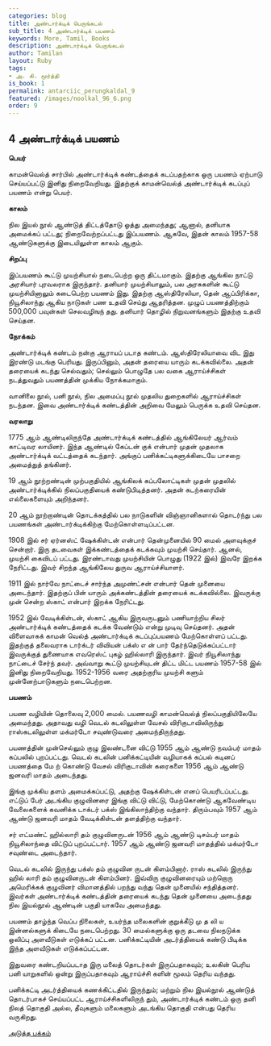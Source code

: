 ```yaml
---
categories: blog
title: அண்டார்க்டிக் பெருங்கடல்
sub_title: 4 அண்டார்க்டிக் பயணம்
keywords: More, Tamil, Books
description: அண்டார்க்டிக் பெருங்கடல்
author: Tamilan
layout: Ruby
tags:
- அ. கி. மூர்த்தி
is_book: 1
permalink: antarciic_perungkaldal_9
featured: /images/noolkal_96_6.png
order: 9
---
```



## 4 அண்டார்க்டிக் பயணம்

**பெயர்**

காமன்வெல்த் சார்பில் அண்டார்க்டிக் கண்டத்தைக் கடப்பதற்காக ஒரு பயணம் ஏற்பாடு செய்யப்பட்டு இனிது நிறைவேறியது. இதற்குக் காமன்வெல்த் அண்டார்க்டிக் கடப்புப் பயணம் என்று பெயர்.

**காலம்**

நில இயல் நூல் ஆண்டுத் திட்டத்தோடு ஒத்து அமைந்தது; ஆனால், தனியாக அமைக்கப் பட்டது; நிறைவேற்றப்பட்டது இப்பயணம். ஆகவே, இதன் காலம் 1957-58 ஆண்டுகளுக்கு இடையிலுள்ள காலம் ஆகும்.

**சிறப்பு**

இப்பயணம் கூட்டு முயற்சியால் நடைபெற்ற ஒரு திட்டமாகும். இதற்கு ஆங்கில நாட்டு அரசியார் புரவலராக இருந்தார். தனியார் முயற்சியாலும், பல அரசுகளின் கூட்டு முயற்சியினாலும் கடைபெற்ற பயணம் இது. இதற்கு ஆஸ்திரேலியா, தென் ஆப்பிரிக்கா, நியூசிலாந்து ஆகிய நாடுகள் பண உதவி செய்து ஆதரித்தன. முழுப் பயணத்திற்கும் 500,000 பவுன்கள் செலவழிஙந் தது. தனியார் தொழில் நிறுவனங்களும் இதற்கு உதவி செய்தன.

**நோக்கம்**

அண்டார்க்டிக் கண்டம் நன்கு ஆராயப் படாத கண்டம். ஆஸ்திரேலியாவை விட இது இரண்டு மடங்கு பெரியது. இருப்பினும், அதன் தரையை யாரும் கடக்கவில்லை. அதன் தரையைக் கடந்து செல்வதும்; செல்லும் பொழுதே பல வகை ஆராய்ச்சிகள் நடத்துவதும் பயணத்தின் முக்கிய நோக்கமாகும்.

வானிலை நூல், பனி நூல், நில அமைப்பு நூல் முதலிய துறைகளில் ஆராய்ச்சிகள் நடந்தன. இவை அண்டார்க்டிக் கண்டத்தின் அறிவை மேலும் பெருக்க உதவி செய்தன.

**வரலாறு**

1775 ஆம் ஆண்டிலிருந்தே அண்டார்க்டிக் கண்டத்தில் ஆங்கிலேயர் ஆர்வம் காட்டிவர லாயினர். இந்த ஆண்டில் கேப்டன் குக் என்பார் முதன் முதலாக அண்டார்க்டிக் வட்டத்தைக் கடந்தார். அங்குப் பனிக்கட்டிகளுக்கிடையே பாசறை அமைத்துத் தங்கினர்.

19 ஆம் நூற்றண்டின் முற்பகுதியில் ஆங்கிலக் கப்பலோட்டிகள் முதன் முதலில் அண்டார்க்டிக்கில் நிலப்பகுதியைக் கண்டுபிடித்தனர். அதன் கடற்கரையின் எல்லைகளையும் அறிந்தனர்.

20 ஆம் நூற்றாண்டின் தொடக்கத்தில் பல நாடுகளின் விஞ்ஞானிகளால் தொடர்ந்து பல பயணங்கள் அண்டார்க்டிக்கிற்கு மேற்கொள்ளடிப்பட்டன.

1908 இல் சர் ஏர்னஸ்ட் ஷேக்கிள்டன் என்பார் தென்முனையில் 90 மைல் அளவுக்குச் சென்றார். இரு தடவைகள் இக்கண்டத்தைக் கடக்கவும் முயற்சி செய்தார். ஆனல், முயற்சி கைவிடப் பட்டது. இரண்டாவது முயற்சியின் பொழுது (1922 இல்) இவரே இறக்க நேரிட்டது. இவர் சிறந்த ஆங்கிலேய துருவ ஆராய்ச்சியாளர்.

1911 இல் நார்வே நாட்டைச் சார்ந்த அமுண்ட்சன் என்பார் தென் முனையை அடைந்தார். இதற்குப் பின் யாரும் அக்கண்டத்தின் தரையைக் கடக்கவில்லை. இவருக்கு முன் சென்ற ஸ்காட் என்பார் இறக்க நேரிட்டது.

1952 இல் வேடிக்கிள்டன், ஸ்காட் ஆகிய இருவருடனும் பணியாற்றிய சிலர் அண்டார்க்டிக் கண்டத்தைக் கடக்க வேண்டும் என்று முடிவு செய்தனர். அதன் விளைவாகக் காமன் வெல்த் அண்டார்க்டிக் கடப்புப்பயணம் மேற்கொள்ளப் பட்டது. இதற்குத் தலைவராக டார்க்டர் விவியன் பக்ஸ் எ ன் பார் தேர்ந்தெடுக்கப்பட்டார் இவருக்குத் துணையாக எவரெஸ்ட் புகழ் ஹில்லாரி இருந்தார். இவர் நியூசிலாந்து நாட்டைச் சேர்ந் தவர். அவ்வாறு கூட்டு முயற்சியுடன் திட்ட மிட்ட பயணம் 1957-58 இல் இனிது நிறைவேறியது. 1952-1956 வரை அதற்குரிய முயற்சி களும் முன்னேற்பாடுகளும் நடைபெற்றன.

**பயணம்**

பயண வழியின் தொலைவு 2,000 மைல். பயணவழி காமன்வெல்த் நிலப்பகுதியிலேயே அமைந்தது. அதாவது வழி வெடல் கடலிலுள்ள வேசல் விரிகுடாவிலிருந்து ராஸ்கடலிலுள்ள மக்மர்டோ சவுண்டுவரை அமைந்திருந்தது.

பயணத்தின் முன்செல்லும் குழு இலண்டனை விட்டு 1955 ஆம் ஆண்டு நவம்பர் மாதம் கப்பலில் புறப்பட்டது. வெடல் கடலின் பனிக்கட்டியின் வழியாகக் கப்பல் கடினப் பயணத்தை மே ற் கொண்டு வேசல் விரிகுடாவின் கரைகளை 1956 ஆம் ஆண்டு ஜனவரி மாதம் அடைந்தது.

இங்கு முக்கிய தளம் அமைக்கப்பட்டு, அதற்கு ஷேக்கிள்டன் எனப் பெயரிடப்பட்டது. எட்டுப் பேர் அடங்கிய குழுவினரை இங்கு விட்டு விட்டு, மேற்கொண்டு ஆகவேண்டிய வேலைகளைக் கவனிக்க டாக்டர் பக்ஸ் இங்கிலாந்திற்கு வந்தார். திரும்பவும் 1957 ஆம் ஆண்டு ஜனவரி மாதம் வேடிக்கிள்டன் தளத்திற்கு வந்தார்.

சர் எட்மண்ட் ஹில்லாரி தம் குழுவினருடன் 1956 ஆம் ஆண்டு டிசம்பர் மாதம் நியூசிலாந்தை விட்டுப் புறப்பட்டார். 1957 ஆம் ஆண்டு ஜனவரி மாதத்தில் மக்மர்டோ சவுண்டை அடைந்தார்.

வெடல் கடலில் இருந்து பக்ஸ் தம் குழுவின ருடன் கிளம்பினார். ராஸ் கடலில் இருந்து ஹில் லாரி தம் குழுவினருடன் கிளம்பினர். இவ்விரு குழுவினரையும் மற்றொரு அமெரிக்கக் குழுவினர் விமானத்தில் பறந்து வந்து தென் முனையில் சந்தித்தனர். இவர்கள் அண்டார்க்டிக் கண்டத்தின் தரையைக் கடந்து தென் முனையை அடைந்தது நில இயல்நூல் ஆண்டின் பகுதி யாகவே அமைந்தது.

பயணம் தாழ்ந்த வெப்ப நிலைகள், உயர்ந்த மலைகளின் குறுக்கீடு மு த லி ய இன்னல்களுக் கிடையே நடைபெற்றது. 30 மைல்களுக்கு ஒரு தடவை நிலநடுக்க ஒலிப்பு அளவீடுகள் எடுக்கப் பட்டன. பனிக்கட்டியின் அடர்த்தியைக் கண்டு பிடிக்க இந்த அளவீடுகள் எடுக்கப்பட்டன.

இதுவரை கண்டறியப்படாத இரு மலைத் தொடர்கள் இருப்பதாகவும்; உலகின் பெரிய பனி யாறுகளில் ஒன்று இருப்பதாகவும் ஆராய்ச்சி களின் மூலம் தெரிய வந்தது.

பனிக்கட்டி அடர்த்தியைக் கணக்கிட்டதில் இருந்தும்; மற்றும் நில இயல்நூல் ஆண்டுத் தொடர்பாகச் செய்யப்பட்ட ஆராய்ச்சிகளிலிருந் தும், அண்டார்க்டிக் கண்டம் ஒரு தனி நிலத் தொகுதி அல்ல, தீவுகளும் மலைகளும் அடங்கிய தொகுதி என்பது தெரிய வருகிறது.

[அடுத்த பக்கம்](antarciic_perungkaldal_10)